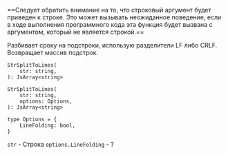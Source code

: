 

==Следует обратить внимание на то, что строковый аргумент будет приведен к строке. Это может вызывать неожиданное поведение, если в ходе выполнения программного кода эта функция будет вызвана с аргументом, который не является строкой.==

Разбивает сроку на подстроки, использую разделители LF либо CRLF. Возвращает массив подстрок.
```
StrSplitToLines(
	str: string,
): JsArray<string>

StrSplitToLines(
	str: string,
	options: Options,
): JsArray<string>

type Options = {
	LineFolding: bool,
}
```
`str` - Строка
`options.LineFolding` - ?